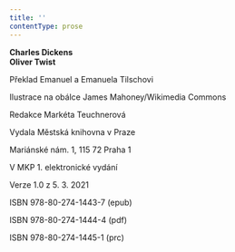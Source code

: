 ```yaml
---
title: ''
contentType: prose
---
```


**Charles Dickens  
Oliver Twist**

  

Překlad Emanuel a Emanuela Tilschovi

  

Ilustrace na obálce James Mahoney/Wikimedia Commons

  

Redakce Markéta Teuchnerová

  

Vydala Městská knihovna v Praze

  

Mariánské nám. 1, 115 72 Praha 1

  

V MKP 1. elektronické vydání

  

Verze 1.0 z 5. 3. 2021

  

ISBN 978-80-274-1443-7 (epub)

  

ISBN 978-80-274-1444-4 (pdf)

  

ISBN 978-80-274-1445-1 (prc)
